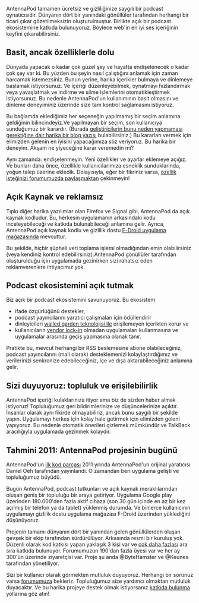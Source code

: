 AntennaPod tamamen ücretsiz ve gizliliğinize saygılı bir podcast oynatıcısıdır. Dünyanın dört bir yanındaki gönüllüler tarafından herhangi bir ticari çıkar gözetilmeksizin oluşturulmuştur. Birlikte açık bir podcast ekosistemine katkıda bulunuyoruz. Böylece web'in en iyi ses içeriğinin keyfini çıkarabilirsiniz.

## Basit, ancak özelliklerle dolu

Dünyada yapacak o kadar çok güzel şey ve hayatta endişelenecek o kadar çok şey var ki. Bu yüzden bu şeyin nasıl çalıştığını anlamak için zaman harcamak istemezsiniz. Bunun yerine, harika içerikler bulmaya ve dinlemeye başlamak istiyorsunuz. Ve içeriği düzenleyebilmek, oynatmayı hızlandırmak veya yavaşlatmak ve indirme ve silme işlemlerini otomatikleştirmek istiyorsunuz. Bu nedenle AntennaPod'un kullanımının basit olmasını ve dinleme deneyiminiz üzerinde size tam kontrol sağlamasını istiyoruz.

Bu bağlamda eklediğimiz her seçeneğin yapılmamış bir seçim anlamına geldiğinin bilincindeyiz.Ve yapılmayan bir seçim, son kullanıcıya sunduğumuz bir karardır. (Burada [geliştiricilerin bunu neden yapmaması gerektiğine dair harika bir blog yazısı](http://neugierig.org/software/blog/2018/07/options.html) bulabilirsiniz.) Bu kararları vermek için elimizden gelenin en iyisini yapacağımıza söz veriyoruz.  Bu harika bir deneyim.
Akşam ne yiyeceğine karar veremedin mi?

Aynı zamanda: endişelenmeyin. Yeni özellikler ve ayarlar eklemeye açığız. Ve bunları daha önce, özellikle kullanıcılarımıza esneklik sunduklarında, yoğun talep üzerine ekledik. Dolayısıyla, eğer bir fikriniz varsa, [özellik isteğinizi forumumuzda paylaşmaktan](https://forum.antennapod.org/c/feature-request) çekinmeyin!

## Açık Kaynak ve reklamsız

Tıpkı diğer harika yazılımlar olan Firefox ve Signal gibi, AntennaPod da açık kaynak kodludur. Bu, herkesin uygulamanın arkasındaki kodu inceleyebileceği ve katkıda bulunabileceği anlamına gelir. Ayrıca, AntennaPod açık kaynak kodlu ve gizlilik dostu [F-Droid uygulama mağazasında](https://www.f-droid.org/packages/de.danoeh.antennapod/) mevcuttur.

Bu şekilde, hiçbir şüpheli veri toplama işlemi olmadığından emin olabilirsiniz (veya kendiniz kontrol edebilirsiniz).AntennaPod gönüllüler tarafından oluşturulduğu için uygulamada gezinirken sizi rahatsız eden reklamverenlere ihtiyacımız yok.

## Podcast ekosistemini açık tutmak

Biz açık bir podcast ekosistemini savunuyoruz. Bu ekosistem

* ifade özgürlüğünü destekler,
* podcast yayıncılarını yaratıcı çalışmaları için ödüllendirir
* dinleyicileri [walled garden teknolojisi ile](https://en.wikipedia.org/wiki/Walled_garden_(teknoloji)) erişilemeyen içerikten korur ve
* kullanıcıların [vendor lock-in](https://en.wikipedia.org/wiki/Vendor_lock-in) olmadan uygulamaları kullanmasına ve uygulamalar arasında geçiş yapmasına olanak tanır.

Pratikte bu, mevcut herhangi bir RSS beslemesine abone olabileceğiniz, podcast yayıncılarını (mali olarak) desteklemenizi kolaylaştırdığımız ve verilerinizi senkronize edebileceğiniz, içe ve dışa aktarabileceğiniz anlamına gelir.

## Sizi duyuyoruz: topluluk ve erişilebilirlik

AntennaPod içeriği kulaklarınıza itiyor ama biz de sizden haber almak istiyoruz! Topluluğumuz geri bildirimlerinize ve düşüncelerinize açıktır. İnsanlar olarak aynı fikirde olmayabiliriz, ancak bunu saygılı bir şekilde yapın. Uygulamayı herkes için kolay hale getirmek için elimizden geleni yapıyoruz. Bu nedenle otomatik önerileri gizlemek mümkündür ve TalkBack aracılığıyla uygulamada gezinmek kolaydır.

## Tahmini 2011: AntennaPod projesinin bugünü

AntennaPod'un [ilk kod parçası](https://github.com/AntennaPod/AntennaPod/commit/c9283f09dced6f156e13675ef4c13ebeb20cb9e5) 2011 yılında AntennaPod'un orijinal yaratıcısı Daniel Oeh tarafından yayınlandı. O zamandan beri uygulama gelişti ve topluluğumuz büyüdü.

Bugün AntennaPod, podcast tutkunları ve açık kaynak meraklılarından oluşan geniş bir topluluğu bir araya getiriyor. Uygulama Google play üzerinden 180.000'den fazla aktif cihaza (son 30 gün içinde en az bir kez açılmış bir telefon ya da tablet) yüklenmiş durumda. Ve binlerce kullanıcının uygulamayı gizlilik dostu uygulama mağazası F-Droid üzerinden yüklediğini düşünüyoruz.

Projenin tamamı dünyanın dört bir yanından gelen gönüllülerden oluşan gevşek bir ekip tarafından sürdürülüyor. Arkasında resmi bir kuruluş yok. Düzenli olarak kod katkısı yapan yaklaşık 3 kişi var ve [çok daha fazlası](https://github.com/AntennaPod/AntennaPod/graphs/contributors) ara sıra katkıda bulunuyor. Forumumuzun 190'dan fazla üyesi var ve her ay 300'ün üzerinde ziyaretçisi var. Proje şu anda @ByteHamster ve @Keunes tarafından yönetiliyor.

Sizi bir kullanıcı olarak görmekten mutluluk duyuyoruz. Herhangi bir sorunuz varsa [forumumuza](https://forum.antennapod.org) bekleriz. Topluluğumuz size yardımcı olmaktan mutluluk duyacaktır. Ve bu harika projeye destek olmak istiyorsanız [katkıda bulunma](/contribute/) yollarına göz atın!
